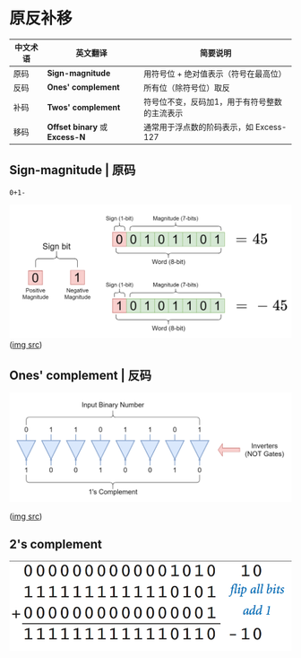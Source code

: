 
# 原反补移

| 中文术语 | 英文翻译                             | 简要说明                      |
| ---- | -------------------------------- | ------------------------- |
| 原码   | **Sign-magnitude**               | 用符号位 + 绝对值表示（符号在最高位）      |
| 反码   | **Ones' complement**             | 所有位（除符号位）取反               |
| 补码   | **Twos' complement**             | 符号位不变，反码加1，用于有符号整数的主流表示   |
| 移码   | **Offset binary** 或 **Excess-N** | 通常用于浮点数的阶码表示，如 Excess-127 |

## Sign-magnitude | 原码

```
0+1-
```
![](assets/sign-magnitude.png)
([img src](https://www.electronics-lab.com/article/signed-binary-numbers/))

## Ones' complement | 反码

![](assets/1s-complement.png)

([img src](https://www.electronics-lab.com/article/signed-binary-numbers/))

## 2's complement

![](assets/2s-complement.png)





